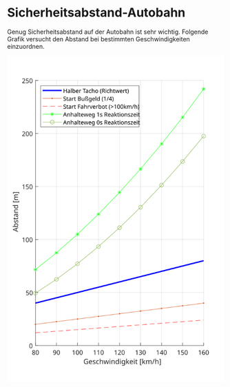 # Sicherheitsabstand-Autobahn
Genug Sicherheitsabstand auf der Autobahn ist sehr wichtig. Folgende Grafik versucht den Abstand bei bestimmten Geschwindigkeiten einzuordnen.

![Ergebnisse](results.svg)
